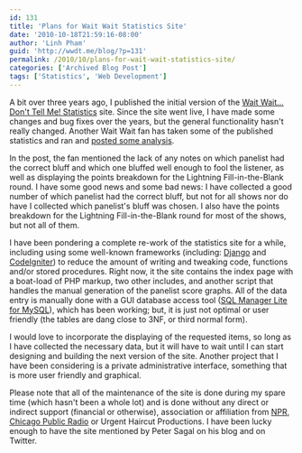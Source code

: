 ```yaml
---
id: 131
title: 'Plans for Wait Wait Statistics Site'
date: '2010-10-18T21:59:16-08:00'
author: 'Linh Pham'
guid: 'http://wwdt.me/blog/?p=131'
permalink: /2010/10/plans-for-wait-wait-statistics-site/
categories: ['Archived Blog Post']
tags: ['Statistics', 'Web Development']
---
```


A bit over three years ago, I published the initial version of the [Wait Wait... Don't Tell Me! Statistics](https://stats.wwdt.me) site. Since the site went live, I have made some changes and bug fixes over the years, but the general functionality hasn't really changed. Another Wait Wait fan has taken some of the published statistics and ran and [posted some analysis](http://soquoted.blogspot.com/2010/10/bet-on-adam-and-kyrie-and-bet-against.html).

In the post, the fan mentioned the lack of any notes on which panelist had the correct bluff and which one bluffed well enough to fool the listener, as well as displaying the points breakdown for the Lightning Fill-in-the-Blank round. I have some good news and some bad news: I have collected a good number of which panelist had the correct bluff, but not for all shows nor do have I collected which panelist's bluff was chosen. I also have the points breakdown for the Lightning Fill-in-the-Blank round for most of the shows, but not all of them.

I have been pondering a complete re-work of the statistics site for a while, including using some well-known frameworks (including: [Django](http://www.djangoproject.com/) and [CodeIgniter](http://codeigniter.com/)) to reduce the amount of writing and tweaking code, functions and/or stored procedures. Right now, it the site contains the index page with a boat-load of PHP markup, two other includes, and another script that handles the manual generation of the panelist score graphs. All of the data entry is manually done with a GUI database access tool ([SQL Manager Lite for MySQL](http://www.sqlmanager.net/products/mysql/manager)), which has been working; but, it is just not optimal or user friendly (the tables are dang close to 3NF, or third normal form).

I would love to incorporate the displaying of the requested items, so long as I have collected the necessary data, but it will have to wait until I can start designing and building the next version of the site. Another project that I have been considering is a private administrative interface, something that is more user friendly and graphical.

Please note that all of the maintenance of the site is done during my spare time (which hasn't been a whole lot) and is done without any direct or indirect support (financial or otherwise), association or affiliation from [NPR](http://www.npr.org/), [Chicago Public Radio](http://chicagopublicradio.org/default.aspx) or Urgent Haircut Productions. I have been lucky enough to have the site mentioned by Peter Sagal on his blog and on Twitter.
